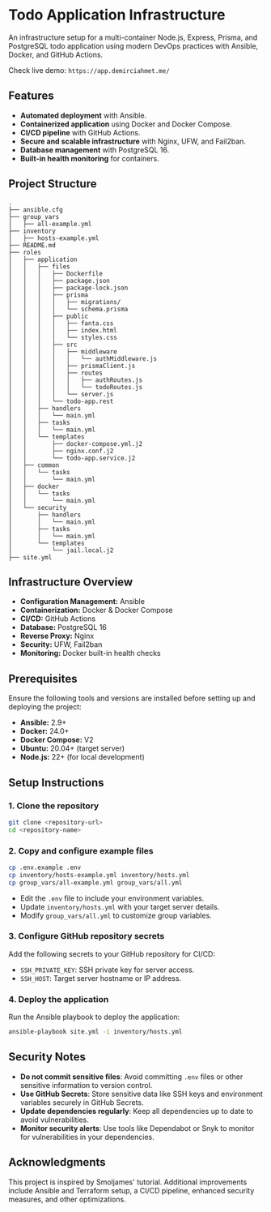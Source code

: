 # Todo Application Infrastructure

An infrastructure setup for a multi-container Node.js, Express, Prisma, and PostgreSQL todo application using modern DevOps practices with Ansible, Docker, and GitHub Actions.

Check live demo: `https://app.demirciahmet.me/` 

## Features
- **Automated deployment** with Ansible.
- **Containerized application** using Docker and Docker Compose.
- **CI/CD pipeline** with GitHub Actions.
- **Secure and scalable infrastructure** with Nginx, UFW, and Fail2ban.
- **Database management** with PostgreSQL 16.
- **Built-in health monitoring** for containers.

## Project Structure
```
.
├── ansible.cfg
├── group_vars
│   ├── all-example.yml
├── inventory
│   ├── hosts-example.yml
├── README.md
├── roles
│   ├── application
│   │   ├── files
│   │   │   ├── Dockerfile
│   │   │   ├── package.json
│   │   │   ├── package-lock.json
│   │   │   ├── prisma
│   │   │   │   ├── migrations/
│   │   │   │   └── schema.prisma
│   │   │   ├── public
│   │   │   │   ├── fanta.css
│   │   │   │   ├── index.html
│   │   │   │   └── styles.css
│   │   │   ├── src
│   │   │   │   ├── middleware
│   │   │   │   │   └── authMiddleware.js
│   │   │   │   ├── prismaClient.js
│   │   │   │   ├── routes
│   │   │   │   │   ├── authRoutes.js
│   │   │   │   │   └── todoRoutes.js
│   │   │   │   └── server.js
│   │   │   └── todo-app.rest
│   │   ├── handlers
│   │   │   └── main.yml
│   │   ├── tasks
│   │   │   └── main.yml
│   │   └── templates
│   │       ├── docker-compose.yml.j2
│   │       ├── nginx.conf.j2
│   │       └── todo-app.service.j2
│   ├── common
│   │   └── tasks
│   │       └── main.yml
│   ├── docker
│   │   └── tasks
│   │       └── main.yml
│   └── security
│       ├── handlers
│       │   └── main.yml
│       ├── tasks
│       │   └── main.yml
│       └── templates
│           └── jail.local.j2
├── site.yml
```

## Infrastructure Overview
- **Configuration Management:** Ansible
- **Containerization:** Docker & Docker Compose
- **CI/CD:** GitHub Actions
- **Database:** PostgreSQL 16
- **Reverse Proxy:** Nginx
- **Security:** UFW, Fail2ban
- **Monitoring:** Docker built-in health checks

## Prerequisites
Ensure the following tools and versions are installed before setting up and deploying the project:
- **Ansible:** 2.9+
- **Docker:** 24.0+
- **Docker Compose:** V2
- **Ubuntu:** 20.04+ (target server)
- **Node.js:** 22+ (for local development)

## Setup Instructions
### 1. Clone the repository
```sh
git clone <repository-url>
cd <repository-name>
```

### 2. Copy and configure example files
```sh
cp .env.example .env
cp inventory/hosts-example.yml inventory/hosts.yml
cp group_vars/all-example.yml group_vars/all.yml
```
- Edit the `.env` file to include your environment variables.
- Update `inventory/hosts.yml` with your target server details.
- Modify `group_vars/all.yml` to customize group variables.

### 3. Configure GitHub repository secrets
Add the following secrets to your GitHub repository for CI/CD:
- `SSH_PRIVATE_KEY`: SSH private key for server access.
- `SSH_HOST`: Target server hostname or IP address.

### 4. Deploy the application
Run the Ansible playbook to deploy the application:
```sh
ansible-playbook site.yml -i inventory/hosts.yml
```

## Security Notes
- **Do not commit sensitive files**: Avoid committing `.env` files or other sensitive information to version control.
- **Use GitHub Secrets**: Store sensitive data like SSH keys and environment variables securely in GitHub Secrets.
- **Update dependencies regularly**: Keep all dependencies up to date to avoid vulnerabilities.
- **Monitor security alerts**: Use tools like Dependabot or Snyk to monitor for vulnerabilities in your dependencies.

## Acknowledgments
This project is inspired by Smoljames' tutorial. Additional improvements include Ansible and Terraform setup, a CI/CD pipeline, enhanced security measures, and other optimizations.
